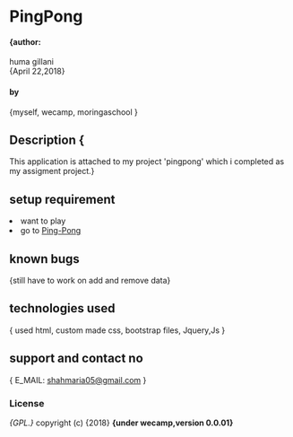 # PingPong
#### {author:
huma gillani  
  {April 22,2018}
#### by
{myself,
wecamp,
moringaschool
}
## Description {
  This application is attached to my project 'pingpong' which i completed as my assigment project.}
  ## setup requirement
<li>want to play
<li>go to
 <a href="file:///C:/Users/lenovo/Documents/ping/pingpong.html">Ping-Pong</a>


 ## known bugs
 {still have to work on add and remove data}
 ## technologies used
 {
   used html, custom made css, bootstrap files, Jquery,Js
 }
 ## support and contact no
 {
   E_MAIL: shahmaria05@gmail.com
 }
 ### License
 *{GPL.}*
 copyright (c) {2018} **{under wecamp,version 0.0.01}**
